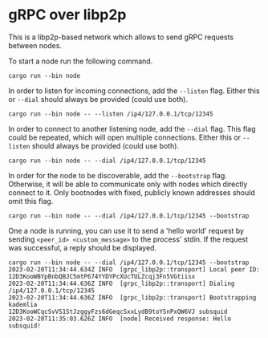 # gRPC over libp2p

This is a libp2p-based network which allows to send gRPC requests between nodes.

To start a node run the following command.
```shell
cargo run --bin node
```
In order to listen for incoming connections, add the `--listen` flag.
Either this or `--dial` should always be provided (could use both).
```shell
cargo run --bin node -- --listen /ip4/127.0.0.1/tcp/12345
```
In order to connect to another listening node, add the `--dial` flag.
This flag could be repeated, which will open multiple connections.
Either this or `--listen` should always be provided (could use both).
```shell
cargo run --bin node -- --dial /ip4/127.0.0.1/tcp/12345
```
In order for the node to be discoverable, add the `--bootstrap` flag.
Otherwise, it will be able to communicate only with nodes which directly connect to it.
Only bootnodes with fixed, publicly known addresses should omit this flag.
```shell
cargo run --bin node -- --dial /ip4/127.0.0.1/tcp/12345 --bootstrap
```
One a node is running, you can use it to send a 'hello world' request by sending
`<peer_id> <custom_message>` to the process' stdin. If the request was successful,
a reply should be displayed.
```shell
cargo run --bin node -- --dial /ip4/127.0.0.1/tcp/12345 --bootstrap
2023-02-20T11:34:44.634Z INFO  [grpc_libp2p::transport] Local peer ID: 12D3KooWBYpBnbQBJC5mtP674YYDYPcXUcTULZcqj3Fn5VGtiisx
2023-02-20T11:34:44.636Z INFO  [grpc_libp2p::transport] Dialing /ip4/127.0.0.1/tcp/12345
2023-02-20T11:34:44.636Z INFO  [grpc_libp2p::transport] Bootstrapping kademlia
12D3KooWCqcSvVS1StJzggyFzs6dGeqcSxxLydB9toYSnPxQW6VJ subsquid
2023-02-20T11:35:03.626Z INFO  [node] Received response: Hello subsquid!
```
